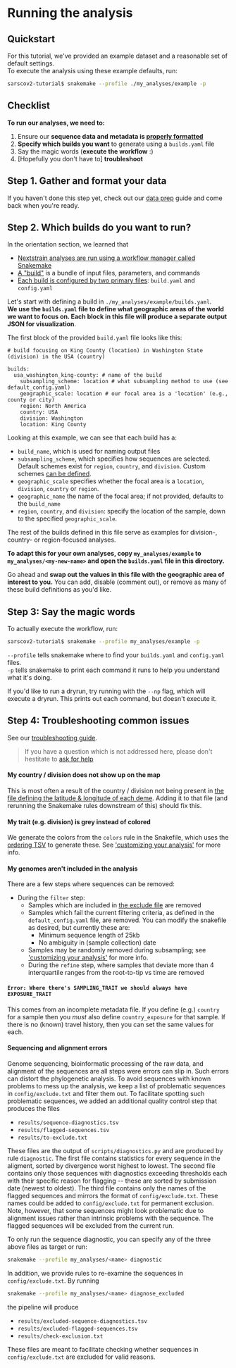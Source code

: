 # Running the analysis

## Quickstart  

For this tutorial, we've provided an example dataset and a reasonable set of default settings.  
To execute the analysis using these example defaults, run:  
```bash
sarscov2-tutorial$ snakemake --profile ./my_analyses/example -p
```

## Checklist    

**To run our analyses, we need to:**  
1. Ensure our **sequence data and metadata is [properly formatted](data-prep.md)**  
2. **Specify which builds you want** to generate using a `builds.yaml` file  
3. Say the magic words (**execute the workflow** :)  
4. [Hopefully you don't have to] **troubleshoot**

## Step 1. Gather and format your data  

If you haven't done this step yet, check out our [data prep](data-prep.md) guide and come back when you're ready.  

## Step 2. Which builds do you want to run?  

In the orientation section, we learned that  
- [Nextstrain analyses are run using a workflow manager called Snakemake](orientation-workflow.md)  
- [A "build"](glossary.md#Build) is a bundle of input files, parameters, and commands   
- [Each build is configured by two primary files](orientation-files.md): `build.yaml` and `config.yaml`  

Let's start with defining a build in `./my_analyses/example/builds.yaml`.  
**We use the `builds.yaml` file to define what geographic areas of the world we want to focus on. Each block in this file will produce a separate output JSON for visualization**.  

The first block of the provided `build.yaml` file looks like this:  
```
# build focusing on King County (location) in Washington State (division) in the USA (country)

builds:
  usa_washington_king-county: # name of the build
    subsampling_scheme: location # what subsampling method to use (see default_config.yaml)
    geographic_scale: location # our focal area is a 'location' (e.g., county or city)
    region: North America
    country: USA
    division: Washington
    location: King County
```
Looking at this example, we can see that each build has a:  
- `build_name`, which is used for naming output files  
- `subsampling_scheme`, which specifies how sequences are selected. Default schemes exist for `region`, `country`, and `division`. Custom schemes [can be defined](###).
- `geographic_scale` specifies whether the focal area is a `location`, `division`, `country` or `region`.  
- `geographic_name` the name of the focal area; if not provided, defaults to the `build_name`  
- `region`, `country`, and `division`: specify the location of the sample, down to the specified `geographic_scale`.

The rest of the builds defined in this file serve as examples for division-, country- or region-focused analyses.

**To adapt this for your own analyses, copy `my_analyses/example` to `my_analyses/<my-new-name>` and open the `builds.yaml`
file in this directory.**

Go ahead and **swap out the values in this file with the geographic area of interest to you.** You can add, disable (comment out), or remove as many of these build definitions as you'd like.  

## Step 3: Say the magic words  

To actually execute the workflow, run:  

```bash  
sarscov2-tutorial$ snakemake --profile my_analyses/example -p  
```

`--profile` tells snakemake where to find your `builds.yaml` and `config.yaml` files.  
`-p` tells snakemake to print each command it runs to help you understand what it's doing.   

If you'd like to run a dryrun, try running with the `--np` flag, which will execute a dryrun. This prints out each command, but doesn't execute it.


## Step 4: Troubleshooting common issues

See our [troubleshooting guide](XXX).


> If you have a question which is not addressed here, please don't hestitate to [ask for help](XXX)


#### My country / division does not show up on the map

This is most often a result of the country / division not being present in [the file defining the latitude & longitude of each deme](../config/lat_longs.tsv).
Adding it to that file (and rerunning the Snakemake rules downstream of this) should fix this.

#### My trait (e.g. division) is grey instead of colored

We generate the colors from the `colors` rule in the Snakefile, which uses the [ordering TSV](./default_config/ordering.tsv) to generate these. See ['customizing your analysis'](customizing-analysis.md) for more info.

#### My genomes aren't included in the analysis

There are a few steps where sequences can be removed:

- During the `filter` step:
    - Samples which are included in [the exclude file](../default_config/exclude.tsv) are removed
    - Samples which fail the current filtering criteria, as defined in the `default_config.yaml` file, are removed. You can modify the snakefile as desired, but currently these are:
        - Minimum sequence length of 25kb
        - No ambiguity in (sample collection) date
    - Samples may be randomly removed during subsampling; see ['customizing your analysis'](customizing-analysis.md) for more info.
  - During the `refine` step, where samples that deviate more than 4 interquartile ranges from the root-to-tip vs time are removed

#### `Error: Where there's SAMPLING_TRAIT we should always have EXPOSURE_TRAIT`

This comes from an incomplete metadata file.
If you define (e.g.) `country` for a sample then you _must_ also define `country_exposure` for that sample.
If there is no (known) travel history, then you can set the same values for each.


#### Sequencing and alignment errors

Genome sequencing, bioinformatic processing of the raw data, and alignment of the sequences are all steps were errors can slip in.
Such errors can distort the phylogenetic analysis.
To avoid sequences with known problems to mess up the analysis, we keep a list of problematic sequences in `config/exclude.txt` and filter them out.
To facilitate spotting such problematic sequences, we added an additional quality control step that produces the files

 * `results/sequence-diagnostics.tsv`
 * `results/flagged-sequences.tsv`
 * `results/to-exclude.txt`

These files are the output of `scripts/diagnostics.py` and are produced by rule `diagnostic`.
The first file contains statistics for every sequence in the aligment, sorted by divergence worst highest to lowest.
The second file contains only those sequences with diagnostics exceeding thresholds each with their specific reason for flagging -- these are sorted by submission date (newest to oldest).
The third file contains only the names of the flagged sequences and mirrors the format of `config/exclude.txt`.
These names could be added to `config/exclude.txt` for permanent exclusion.
Note, however, that some sequences might look problematic due to alignment issues rather than intrinsic problems with the sequence.
The flagged sequences will be excluded from the current run.

To only run the sequence diagnostic, you can specify any of the three above files as target or run:
```bash
snakemake --profile my_analyses/<name> diagnostic
```

In addition, we provide rules to re-examine the sequences in `config/exclude.txt`.
By running
```bash
snakemake --profile my_analyses/<name> diagnose_excluded
```
the pipeline will produce

 * `results/excluded-sequence-diagnostics.tsv`
 * `results/excluded-flagged-sequences.tsv`
 * `results/check-exclusion.txt`

These files are meant to facilitate checking whether sequences in `config/exclude.txt` are excluded for valid reasons.
